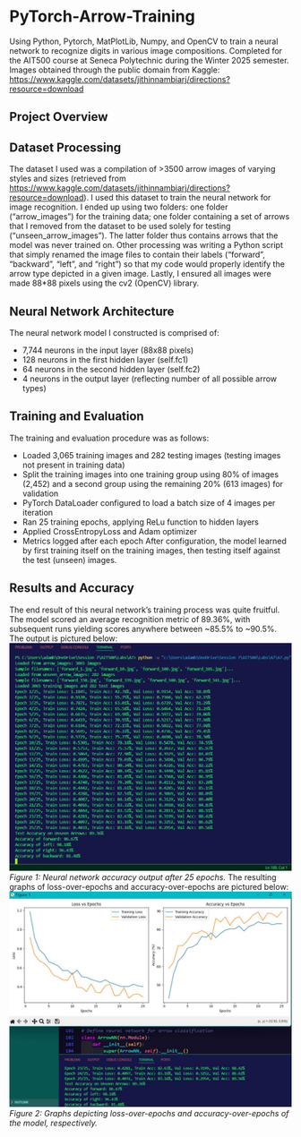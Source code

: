 # PyTorch-Arrow-Training
Using Python, Pytorch, MatPlotLib, Numpy, and OpenCV to train a neural network to recognize digits in various image compositions.
Completed for the AIT500 course at Seneca Polytechnic during the Winter 2025 semester.
Images obtained through the public domain from Kaggle: https://www.kaggle.com/datasets/jithinnambiarj/directions?resource=download

Project Overview
--
Dataset Processing
---
The dataset I used was a compilation of >3500 arrow images of varying styles and sizes (retrieved from https://www.kaggle.com/datasets/jithinnambiarj/directions?resource=download). I used this dataset to train the neural network for image recognition. I ended up using two folders: one folder (“arrow_images”) for the training data; one folder containing a set of arrows that I removed from the dataset to be used solely for testing (“unseen_arrow_images”). The latter folder thus contains arrows that the model was never trained on.
Other processing was writing a Python script that simply renamed the image files to contain their labels (“forward”, “backward”, “left”, and “right”) so that my code would properly identify the arrow type depicted in a given image.
Lastly, I ensured all images were made 88*88 pixels using the cv2 (OpenCV) library.

Neural Network Architecture
---
The neural network model I constructed is comprised of:
* 7,744 neurons in the input layer (88x88 pixels)
* 128 neurons in the first hidden layer (self.fc1)
* 64 neurons in the second hidden layer (self.fc2)
* 4 neurons in the output layer (reflecting number of all possible arrow types)

Training and Evaluation
---
The training and evaluation procedure was as follows:
* Loaded 3,065 training images and 282 testing images (testing images not present in training data)
* Split the training images into one training group using 80% of images (2,452) and a second group using the remaining 20% (613 images) for validation
* PyTorch DataLoader configured to load a batch size of 4 images per iteration
* Ran 25 training epochs, applying ReLu function to hidden layers
* Applied CrossEntropyLoss and Adam optimizer
* Metrics logged after each epoch
After configuration, the model learned by first training itself on the training images, then testing itself against the test (unseen) images.

Results and Accuracy
--
The end result of this neural network’s training process was quite fruitful. The model scored an average recognition metric of 89.36%, with subsequent runs yielding scores anywhere between ~85.5% to ~90.5%. The output is pictured below:
![epoch training results showing an average accuracy of 89.36%](https://github.com/Adam-Beik/PyTorch-Arrow-Training/blob/main/training_output.jpg)
*Figure 1: Neural network accuracy output after 25 epochs.*
The resulting graphs of loss-over-epochs and accuracy-over-epochs are pictured below:
![graphs of loss-over-epochs and accuracy-over-epochs, respectively, accuracy output](https://github.com/Adam-Beik/PyTorch-Arrow-Training/blob/main/graph_outputs.jpg)
*Figure 2: Graphs depicting loss-over-epochs and accuracy-over-epochs of the model, respectively.* 
